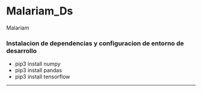 # Malariam_Ds
Malariam

### Instalacion de dependencias y configuracion de entorno de desarrollo
* pip3 install numpy
* pip3 install pandas
* pip3 install tensorflow
***
